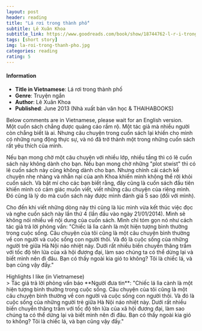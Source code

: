 ```yaml
---
layout: post
header: reading
title: "Lá rơi trong thành phố"
subtitle: Lê Xuân Khoa
subtitle_link: https://www.goodreads.com/book/show/18744762-l-r-i-trong-th-nh-ph
tags: [short story]
img: la-roi-trong-thanh-pho.jpg
categories: reading
rating: 5
---
```

<h4 class="post-more">Information</h4>

- **Title in Vietnamese**: Lá rơi trong thành phố
- **Genre**: Truyện ngắn
- **Author**: Lê Xuân Khoa
- **Published**: June 2013 (Nhà xuất bản văn học & THAIHABOOKS)

<div class="alert alert-success" role="alert">
Below comments are in Vietnamese, please wait for an English version.
</div>
Một cuốn sách chẳng được quảng cáo rầm rộ. Một tác giả mà nhiều người còn chẳng biết là ai. Nhưng câu chuyện trong cuốn sách lại khiến cho mình có những rung động thực sự, và nó đã trở thành một trong những cuốn sách rất yêu thích của mình. 

Nếu bạn mong chờ một câu chuyện với nhiều lớp, nhiều tầng thì có lẽ cuốn sách này không dành cho bạn. Nếu bạn mong chờ những "plot stwist" thì có lẽ cuốn sách này cũng không dành cho bạn. Nhưng chính cái cách kể chuyện nhẹ nhàng và nhẫn nại của anh Khoa khiến mình không thể rời khỏi cuốn sách. Và bật mí cho các bạn biết rằng, đây cũng là cuốn sách đầu tiên khiến mình có cảm giác muốn viết, viết những câu chuyện của riêng mình. Đó cũng là lý do mà cuốn sách này được mình đánh giá 5 sao (đối với mình). 

Cho đến khi viết những dòng này thì cũng là lúc mình vừa kết thúc việc đọc và nghe cuốn sách này lần thứ 4 (lần đầu vào ngày 21/01/2014). Mình sẽ không nói nhiều về nội dung của cuốn sách. Mình chỉ tóm gọn nó như cách tác giả trả lời phỏng vấn: "Chiếc lá lìa cành là một hiện tượng bình thường trong cuộc sống. Câu chuyện của tôi cũng là một câu chuyện bình thường về con người và cuộc sống con người thôi. Và đó là cuộc sống của những người trẻ giữa Hà Nội náo nhiệt này. Dưới rất nhiều biến chuyển thăng trầm với tốc độ tên lửa của xã hội đương đại, làm sao chúng ta có thể dừng lại và biết mình nên đi đâu. Bạn có thấy ngoài kia gió to không? Tôi là chiếc lá, và bạn cũng vậy đấy."

<div class="tomTat">
<div id="btTomTat" class="collapsed" data-toggle="collapse" href="#ndTomTat"><span>Highlights I like (in Vietnamese)</span></div>
<div id="ndTomTat" markdown="1" class="collapse multi-collapse">
>  Tác giả trả lời phỏng vấn báo **Người đưa tin**: "Chiếc lá lìa cành là một hiện tượng bình thường trong cuộc sống. Câu chuyện của tôi cũng là một câu chuyện bình thường về con người và cuộc sống con người thôi. Và đó là cuộc sống của những người trẻ giữa Hà Nội náo nhiệt này. Dưới rất nhiều biến chuyển thăng trầm với tốc độ tên lửa của xã hội đương đại, làm sao chúng ta có thể dừng lại và biết mình nên đi đâu. Bạn có thấy ngoài kia gió to không? Tôi là chiếc lá, và bạn cũng vậy đấy."
</div>
</div>